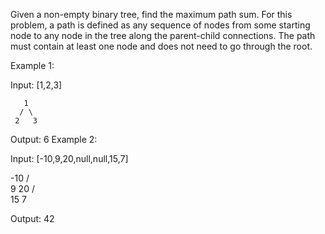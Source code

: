 Given a non-empty binary tree, find the maximum path sum.
For this problem, a path is defined as any sequence of nodes from some starting node to any node in the tree along the parent-child connections. The path must contain at least one node and does not need to go through the root.


Example 1:

Input: [1,2,3]

       1
      / \
     2   3

Output: 6
Example 2:

Input: [-10,9,20,null,null,15,7]

   -10
   / \
  9  20
    /  \
   15   7

Output: 42